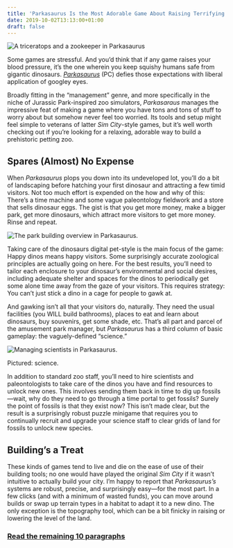 ```yaml
---
title: 'Parkasaurus Is the Most Adorable Game About Raising Terrifying Dinosaurs'
date: 2019-10-02T13:13:00+01:00
draft: false
---
```


![A triceratops and a zookeeper in Parkasaurus ](https://www.reviewgeek.com/p/uploads/2019/09/785f0f59.jpg)

Some games are stressful. And you’d think that if any game raises your blood pressure, it’s the one wherein you keep squishy humans safe from gigantic dinosaurs. [_Parkasaurus_](https://store.steampowered.com/app/591460/Parkasaurus/) (PC) defies those expectations with liberal application of googley eyes.

Broadly fitting in the “management” genre, and more specifically in the niche of Jurassic Park-inspired zoo simulators, _Parkasaraus_ manages the impressive feat of making a game where you have tons and tons of stuff to worry about but somehow never feel too worried. Its tools and setup might feel simple to veterans of latter _Sim City_\-style games, but it’s well worth checking out if you’re looking for a relaxing, adorable way to build a prehistoric petting zoo.

Spares (Almost) No Expense
--------------------------

When _Parkasaurus_ plops you down into its undeveloped lot, you’ll do a bit of landscaping before hatching your first dinosaur and attracting a few timid visitors. Not too much effort is expended on the how and why of this: There’s a time machine and some vague paleontology fieldwork and a store that sells dinosaur eggs. The gist is that you get more money, make a bigger park, get more dinosaurs, which attract more visitors to get more money. Rinse and repeat.

![The park building overview in Parkasaurus. ](https://www.reviewgeek.com/p/uploads/2019/09/0d050230.jpg)

Taking care of the dinosaurs digital pet-style is the main focus of the game: Happy dinos means happy visitors. Some surprisingly accurate zoological principles are actually going on here. For the best results, you’ll need to tailor each enclosure to your dinosaur’s environmental and social desires, including adequate shelter and spaces for the dinos to periodically get some alone time away from the gaze of your visitors. This requires strategy: You can’t just stick a dino in a cage for people to gawk at.

And gawking isn’t all that your visitors do, naturally. They need the usual facilities (you WILL build bathrooms), places to eat and learn about dinosaurs, buy souvenirs, get some shade, etc. That’s all part and parcel of the amusement park manager, but _Parkasaurus_ has a third column of basic gameplay: the vaguely-defined “science.”

![Managing scientists in Parkasaurus. ](https://www.reviewgeek.com/p/uploads/2019/09/9dc588d3.jpg)

Pictured: science.

In addition to standard zoo staff, you’ll need to hire scientists and paleontologists to take care of the dinos you have and find resources to unlock new ones. This involves sending them back in time to dig up fossils—wait, why do they need to go through a time portal to get fossils? Surely the point of fossils is that they exist now? This isn’t made clear, but the result is a surprisingly robust puzzle minigame that requires you to continually recruit and upgrade your science staff to clear grids of land for fossils to unlock new species.

Building’s a Treat
------------------

These kinds of games tend to live and die on the ease of use of their building tools; no one would have played the original _Sim City_ if it wasn’t intuitive to actually build your city. I’m happy to report that _Parkasaurus’s_ systems are robust, precise, and surprisingly easy—for the most part. In a few clicks (and with a minimum of wasted funds), you can move around builds or swap up terrain types in a habitat to adapt it to a new dino. The only exception is the topography tool, which can be a bit finicky in raising or lowering the level of the land.

### [Read the remaining 10 paragraphs](https://www.reviewgeek.com/24031/parkasaurus-is-the-most-adorable-game-about-raising-terrifying-dinosaurs/)